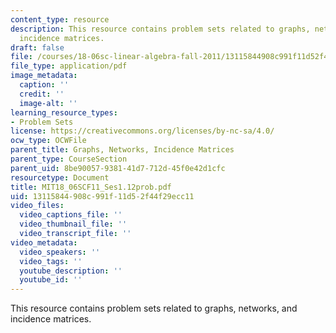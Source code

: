 ```yaml
---
content_type: resource
description: This resource contains problem sets related to graphs, networks, and
  incidence matrices.
draft: false
file: /courses/18-06sc-linear-algebra-fall-2011/13115844908c991f11d52f44f29ecc11_MIT18_06SCF11_Ses1.12prob.pdf
file_type: application/pdf
image_metadata:
  caption: ''
  credit: ''
  image-alt: ''
learning_resource_types:
- Problem Sets
license: https://creativecommons.org/licenses/by-nc-sa/4.0/
ocw_type: OCWFile
parent_title: Graphs, Networks, Incidence Matrices
parent_type: CourseSection
parent_uid: 8be90057-9381-41d7-712d-45f0e42d1cfc
resourcetype: Document
title: MIT18_06SCF11_Ses1.12prob.pdf
uid: 13115844-908c-991f-11d5-2f44f29ecc11
video_files:
  video_captions_file: ''
  video_thumbnail_file: ''
  video_transcript_file: ''
video_metadata:
  video_speakers: ''
  video_tags: ''
  youtube_description: ''
  youtube_id: ''
---
```

This resource contains problem sets related to graphs, networks, and incidence matrices.